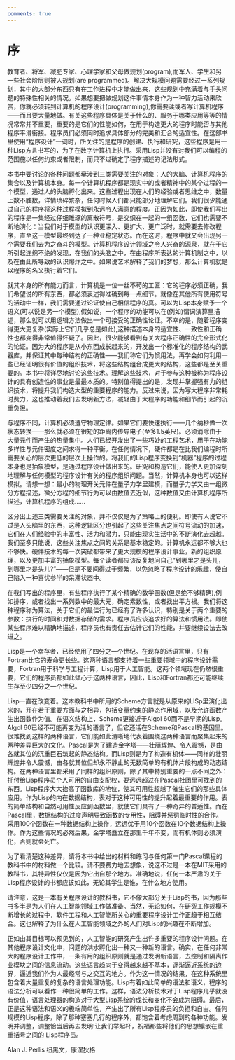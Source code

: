 ```yaml
---
comments: true
---
```


# 序

教育者、将军、减肥专家、心理学家和父母做规划(program),而军人、学生和另一些社会阶层则被人规划(are programmed)。解决大规模问题需要经过一系列规划，其中的大部分东西只有在工作进程中才能做出来，这些规划中充满着与手头问题的特殊性相关的情况。如果想要把做规划这件事情本身作为一种智力活动来欣赏，你就必须转到计算机的程序设计(programming),你需要读或者写计算机程序——而且要大量地做。有关这些程序具体是关于什么的、服务于哪类应用等等的情况常常并不重要，重要的是它们的性能如何，在用于构造更大的程序时能否与其他程序平滑衔接。程序员们必须同时追求具体部分的完美和汇合的适宜性。在这部书里使用“程序设计”一词时，所关注的是程序的创建、执行和研究，这些程序是用一种Lisp方言书写的，为了在数字计算机上执行。采用Lisp并没有对我们可以编程的范围施以任何约束或者限制，而只不过确定了程序描述的记法形式。

本书中要讨论的各种问题都牵涉到三类需要关注的对象：人的大脑、计算机程序的集合以及计算机本身。每一个计算机程序都是现实中的或者精神中的某个过程的一个模型，通过人的头脑孵化出来。这些过程出现在人们的经验或者思维之中，数量上数不胜数，详情琐碎繁杂，任何时候人们都只能部分地理解它们。我们很少能通过自己的程序将这种过程模拟到永远令人满意的程度。正因为如此，即使我们写出的程序是一集经过仔细雕琢的离散符号，是交织在一起的一组函数，它们也需要不断地演化：当我们对于模型的认识更深入、更扩大、更广泛时，就需要去修改程序，直至这一模型最终到达了一种亚稳定状态。而在这时，程序中就又会出现另一个需要我们去为之奋斗的模型。计算机程序设计领域之令人兴奋的源泉，就在于它所引起连绵不绝的发现，在我们的头脑之中，在由程序所表达的计算机制之中，以及在由此所导致的认识爆炸之中。如果说艺术解释了我们的梦想，那么计算机就是以程序的名义执行着它们。

就其本身的所有能力而言，计算机是一位一丝不苟的工匠：它的程序必须正确，我们希望说的所有东西，都必须表述得准确到每一点细节。就像在其他所有使用符号的活动中一样，我们需要通过论证使自己相信程序的真。可以为Lisp本身赋予一个语义(可以说是另一个模型),假如说，一个程序的功能可以在(例如)谓词演算里描述，那么就可以用逻辑方法做出一个可接受的正确性论证。不幸的是，随着程序变得更大更复杂(实际上它们几乎总是如此),这种描述本身的适宜性、一致性和正确性也都变得非常值得怀疑了。因此，很少能够看到有关大程序正确性的完全形式化的论证。因为大的程序是从小东西成长起来的，开发出一个标准化的程序结构的武器库，并保证其中每种结构的正确性——我们称它们为惯用法，再学会如何利用一些已经证明很有价值的组织技术，将这些结构组合成更大的结构，这些都是至关重要的。本书中将详尽地讨论这些技术。理解这些技术，对于参与这种被称为程序设计的具有创造性的事业是最最本质的。特别值得提出的是，发现并掌握强有力的组织技术，将提升我们构造大型的重要程序的能力。反过来说，因为写大程序非常耗时费力，这也推动着我们去发明新方法，减轻由于大程序的功能和细节而引起的沉重负担。

与程序不同，计算机必须遵守物理定律。如果它们要快速执行——几个纳秒做一次状态转换——那么就必须在很短的距离内传导电子(至多1.5英尺)。必须消除由于大量元件而产生的热量集中。人们已经开发出了一些巧妙的工程艺术，用于在功能多样性与元件密度之间求得一种平衡。在任何情况下，硬件都是在比我们编程时所需要关心的层次更低的层次上操作的。将我们的Lisp程序变换到“机器”程序的过程本身也是抽象模型，是通过程序设计做出来的。研究和构造它们，能使人更加深刻地理解与任何模型的程序设计有关的程序组织问题。当然，计算机本身也可以这样模拟。请想一想：最小的物理开关元件在量子力学里建模，而量子力学又由一组微分方程描述，微分方程的细节行为可以由数值去近似，这种数值又由计算机程序所描述，计算机程序的组成……

区分出上述三类需要关注的对象，并不仅仅是为了策略上的便利。即使有人说它不过是人头脑里的东西，这种逻辑区分也引起了这些关注焦点之间符号流动的加速，它们在人们经验中的丰富性、活力和潜力，只能由现实生活中的不断演化去超越。我们至多只能说，这些关注焦点之间的关系是基本稳定的。计算机永远都不够大也不够快。硬件技术的每一次突破都带来了更大规模的程序设计事业，新的组织原理，以及更加丰富的抽象模型。每个读者都应该反复地问自己“到哪里才是头儿，到哪里才是头儿?”——但是不要间得过于频繁，以免忽略了程序设计的乐趣，使自己陷入一种喜忧参半的呆滞状态中。

在我们写出的程序里，有些程序执行了某个精确的数学函数(但是绝不够精确),例如排序，或者找出一系列数中的最大元，确定素数性，或者找出平方根。我们将这种程序称为算法，关于它们的最佳行为已经有了许多认识，特别是关于两个重要的参数：执行的时间和对数据存储的需求。程序员应该追求好的算法和惯用法。即使某些程序难以精确地描述，程序员也有责任去估计它们的性能，并要继续设法去改进之。

Lisp是一个幸存者，已经使用了四分之一个世纪。在现存的活语言里，只有Fortran比它的寿命更长些。这两种语言都支持着一些重要领域中的程序设计需要，Fortran用于科学与工程计算，Lisp用于人工智能。这两个领域现在仍然很重要，它们的程序员都如此倾心于这两种语言，因此，Lisp和Fortran都还可能继续生存至少四分之一个世纪。

Lisp一直在改变着。这本教科书中所用的Scheme方言就是从原来的LISp里演化出米的，开在若干重要方面与之相异，包括变量约束的静态作用域，以及允许函数产生出函数作为值。在语义结构上，Scheme更接近于Algol 60而不是早期的Lisp。Algol 60已经不可能再变为活的语言了，但它还活在Scheme和Pascal的基因里。很难找到这样的两种语言，它们能如此清晰地代表着围绕这两种语言而聚集起来的两种差异巨大的文化。Pascal是为了建造金字塔——壮丽辉煌、令人震憾，是由各就其位的沉重巨石筑起的静态结构。而Lisp则是为了构造有机体——同样的壮丽辉煌并令人震憾，由各就其位但却永不静止的无数简单的有机体片段构成的动态结构。在两种语言里都采用了同样的组织原则，除了其中特别重要的一点不同之外：托付给Lisp程序员个人可用的自由支配权，要远远超过在Pascal社团里可找到的东西。Lisp程序大大抬高了函数库的地位，使其可用性超越了催生它们的那些具体应用。作为Lisp的内在数据结构，表对于这种可用性的提升起着最重要的作用。表的简单结构和自然可用性反应到函数里，就使它们具有了一种奇异的普适性。而在Pascal里，数据结构的过度声明导致函数的专用性，阻碍并惩罚临时性的合作。采用100个函数在一种数据结构上操作，远远优于用10个函数在10个数据结构上操作。作为这些情况的必然后果，金字塔矗立在那里千年不变，而有机体则必须演化，否则就会死亡。

为了看清楚这种差异，请将本书中给出的材料和练习与任何第一门Pascal课程的教科书中的材料做一个比较。请不要费力地去想象，说这不过是一本在MIT采用的教科书，其特异性仅仅是因为它出自那个地方。准确地说，任何一本严肃的关于Lisp程序设计的书都应该如此，无论其学生是谁，在什么地方使用。

请注意，这是一本有关程序设计的教科书，它不像大部分关于Lisp的书，因为那些书多半是为人们在人工智能领域工作做准备。当然，无论如何，在研究工作规模不断增长的过程中，软件工程和人工智能所关心的重要程序设计工作正趋于相互结合。这也解释了为什么在人工智能领域之外的人们对Lisp的兴趣在不断增加。

正如由其目标可以预见到的，人工智能的研究产生出许多重要的程序设计问题。在其他程序设计文化中，问题的洪水孵化出一种又一种新的语言。确实，在任何非常大的程序设计工作中，一条有用的组织原则就是通过发明新语言，去控制和隔离作业模块之间的信息流动。这些语言趋向于变得越来越不基本，逐渐逼近系统的边界，逼近我们作为人最经常与之交互的地方。作为这一情况的结果，在这种系统里包含着大量重复的复杂的语言处理功能。Lisp有着如此简单的语法和语义，程序的语法分析可以看作一种很简单的工作。这样，语法分析技术对于Lisp程序几乎就没有价值，语言处理器的构造对于大型Lisp系统的成长和变化不会成为阻碍。最后，正是这种语法和语义的极端简单性，产生出了所有Lisp程序员的负担和自由。任何规模的Lisp程序，除了那种塞塞几行的程序外，都饱含着考虑周到的各种功能。发明并调整，调整恰当后再去发明!让我们举起杯，祝福那些将他们的思想镶嵌在重重括号之间的
Lisp程序员。

Alan J. Perlis
纽黑文，康涅狄格
